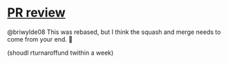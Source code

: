 # [PR  review](https://github.com/stellar/stellar-core/pull/4757)


@briwylde08 This was rebased, but I think the squash and merge needs to come from your end. 💜

(shoudl rturnaroffund twithin a week)